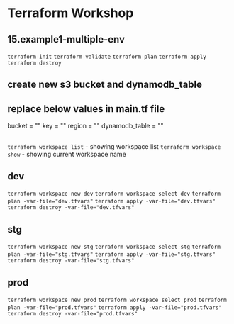 # Terraform Workshop

## 15.example1-multiple-env

`terraform init`
`terraform validate`
`terraform plan`
`terraform apply`
`terraform destroy`

## create new s3 bucket and dynamodb_table

## replace below values in main.tf file

bucket = ""
key = ""
region = ""
dynamodb_table = ""

##

`terraform workspace list` - showing workspace list
`terraform workspace show` - showing current workspace name

## dev

`terraform workspace new dev`
`terraform workspace select dev`
`terraform plan -var-file="dev.tfvars"`
`terraform apply -var-file="dev.tfvars"`
`terraform destroy -var-file="dev.tfvars"`

## stg

`terraform workspace new stg`
`terraform workspace select stg`
`terraform plan -var-file="stg.tfvars"`
`terraform apply -var-file="stg.tfvars"`
`terraform destroy -var-file="stg.tfvars"`

## prod

`terraform workspace new prod`
`terraform workspace select prod`
`terraform plan -var-file="prod.tfvars"`
`terraform apply -var-file="prod.tfvars"`
`terraform destroy -var-file="prod.tfvars"`
